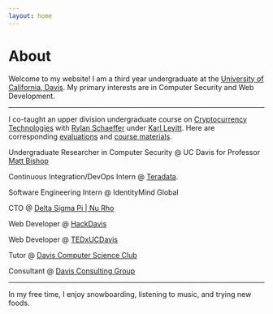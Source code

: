 ```yaml
---
layout: home
---
```

# About 

Welcome to my website! I am a third year undergraduate at the [University of California, Davis](https://www.ucdavis.edu/). My primary interests are in Computer Security and Web Development.

---

I co-taught an upper division undergraduate course on [Cryptocurrency Technologies](http://rylanschaeffer.github.io/resources/198FCourseSyllabus.pdf) with
[Rylan Schaeffer](https://www.linkedin.com/in/rylanschaeffer) under [Karl Levitt](http://faculty.engineering.ucdavis.edu/levitt/). Here are corresponding <a href="https://yangvincent.github.io/VincentECS198F.pdf" target="_blank">evaluations</a> and <a href="https://github.com/RylanSchaeffer/ECS198-Cryptocurrency-Technologies" target="_blank">course materials</a>.

Undergraduate Researcher in Computer Security @ UC Davis for Professor [Matt Bishop](http://nob.cs.ucdavis.edu/~bishop/)

Continuous Integration/DevOps Intern @ [Teradata](http://www.teradata.com/?LangType=1033). 

Software Engineering Intern @ IdentityMind Global

CTO @ [Delta Sigma Pi | Nu Rho](https://www.dsp-nurho.com)

Web Developer @ [HackDavis](http://hackdavis.io/)

Web Developer @ [TEDxUCDavis](http://www.tedxucdavis.com/)

Tutor @ [Davis Computer Science Club](https://daviscsclub.org/)

Consultant @ [Davis Consulting Group](http://davisconsultinggroup.org/)

---

In my free time, I enjoy snowboarding, listening to music, and trying new foods. 
